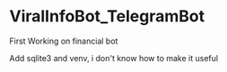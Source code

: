 # ViralInfoBot_TelegramBot
First Working on financial bot


Add sqlite3 and venv, i
don't know how to make it useful

